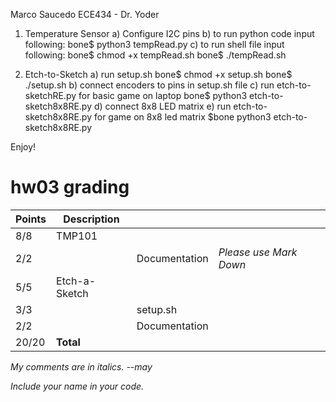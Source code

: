 Marco Saucedo
ECE434 - Dr. Yoder

1) Temperature Sensor
    a) Configure I2C pins
    b) to run python code input following:
        bone$  python3 tempRead.py
    c) to run shell file input following:
        bone$ chmod +x tempRead.sh
        bone$ ./tempRead.sh

2) Etch-to-Sketch
    a) run setup.sh
        bone$ chmod +x setup.sh
        bone$ ./setup.sh
    b) connect encoders to pins in setup.sh file
    c) run etch-to-sketchRE.py for basic game on laptop
        bone$ python3 etch-to-sketch8x8RE.py
    d) connect 8x8 LED matrix
    e) run etch-to-sketch8x8RE.py for game on 8x8 led matrix
        $bone python3 etch-to-sketch8x8RE.py

Enjoy!

# hw03 grading

| Points      | Description | | |
| ----------- | ----------- |-|-|
|  8/8 | TMP101 
|  2/2 |   | Documentation | *Please use Mark Down*
|  5/5 | Etch-a-Sketch
|  3/3 |   | setup.sh
|  2/2 |   | Documentation
| 20/20 | **Total**

*My comments are in italics. --may*

*Include your name in your code.*